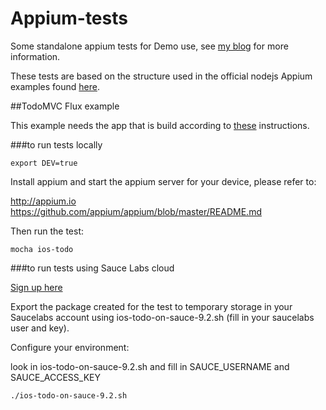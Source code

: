 # Appium-tests
Some standalone appium tests for Demo use, see [my blog](https://blog.joustie.nl/2016/03/24/continuous-integration-with-appium-tests-jenkins-and-saucelabs/) for more information.

These tests are based on the structure used in the official nodejs Appium examples found [here](https://github.com/appium/sample-code/tree/master/sample-code/examples/node).

##TodoMVC Flux example

This example needs the app that is build according to [these](https://blog.joustie.nl/2016/03/24/continuous-integration-with-appium-tests-jenkins-and-saucelabs/) instructions.

###to run tests locally
```
export DEV=true
```

Install appium and start the appium server for your device, please refer to:

http://appium.io  
https://github.com/appium/appium/blob/master/README.md

Then run the test:  
```
mocha ios-todo
```


###to run tests using Sauce Labs cloud

[Sign up here](https://saucelabs.com/home)  
  
Export the package created for the test to temporary storage in your Saucelabs account  using ios-todo-on-sauce-9.2.sh (fill in your saucelabs user and key).  

Configure your environment:

look in ios-todo-on-sauce-9.2.sh and fill in SAUCE_USERNAME and SAUCE_ACCESS_KEY

```
./ios-todo-on-sauce-9.2.sh   
```





